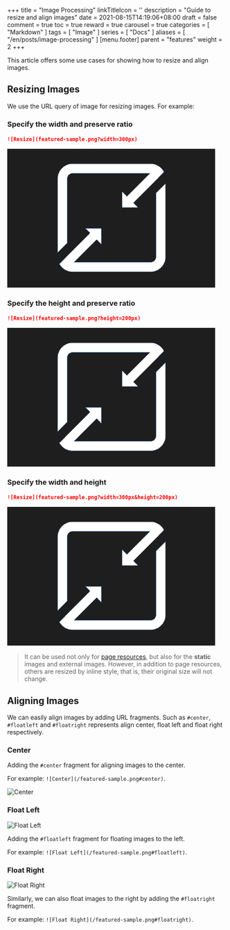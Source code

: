 +++
title = "Image Processing"
linkTitleIcon = '<i class="fas fa-image fa-fw"></i>'
description = "Guide to resize and align images"
date = 2021-08-15T14:19:06+08:00
draft = false
comment = true
toc = true
reward = true
carousel = true
categories = [
  "Markdown"
]
tags = [
  "Image"
]
series = [
  "Docs"
]
aliases = [
  "/en/posts/image-processing"
]
[menu.footer]
  parent = "features"
  weight = 2
+++

This article offers some use cases for showing how to resize and align images.
<!--more-->

## Resizing Images

We use the URL query of image for resizing images. For example:

### Specify the width and preserve ratio

```markdown
![Resize](featured-sample.png?width=300px)
```

![Resize](featured-sample.png?width=300px)

### Specify the height and preserve ratio

```markdown
![Resize](featured-sample.png?height=200px)
```

![Resize](featured-sample.png?height=200px)

### Specify the width and height

```markdown
![Resize](featured-sample.png?width=300px&height=200px)
```

![Resize](featured-sample.png?width=300px&height=200px)

> It can be used not only for [page resources](https://gohugo.io/content-management/page-resources/), but also for the **static** images and external images. 
> However, in addition to page resources, others are resized by inline style, that is, their original size will not change.

## Aligning Images

We can easily align images by adding URL fragments. Such as `#center`, `#floatleft` and `#floatright` represents align center, float left and float right respectively.

### Center

Adding the `#center` fragment for aligning images to the center.

For example: `![Center](/featured-sample.png#center)`.

![Center](/featured-sample.png?height=120px#center)

### Float Left

![Float Left](/featured-sample.png?height=120px#floatleft)

Adding the `#floatleft` fragment for floating images to the left.

For example: `![Float Left](/featured-sample.png#floatleft)`.

### Float Right

![Float Right](/featured-sample.png?height=120px#floatright)

Similarly, we can also float images to the right by adding the `#floatright` fragment.

For example: `![Float Right](/featured-sample.png#floatright)`.
